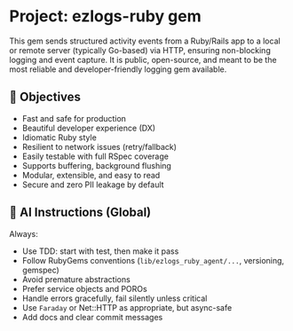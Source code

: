 # Project: ezlogs-ruby gem

This gem sends structured activity events from a Ruby/Rails app to a local or remote server (typically Go-based) via HTTP, ensuring non-blocking logging and event capture. It is public, open-source, and meant to be the most reliable and developer-friendly logging gem available.

## 🎯 Objectives
- Fast and safe for production
- Beautiful developer experience (DX)
- Idiomatic Ruby style
- Resilient to network issues (retry/fallback)
- Easily testable with full RSpec coverage
- Supports buffering, background flushing
- Modular, extensible, and easy to read
- Secure and zero PII leakage by default

## 🤖 AI Instructions (Global)
Always:
- Use TDD: start with test, then make it pass
- Follow RubyGems conventions (`lib/ezlogs_ruby_agent/...`, versioning, gemspec)
- Avoid premature abstractions
- Prefer service objects and POROs
- Handle errors gracefully, fail silently unless critical
- Use `Faraday` or Net::HTTP as appropriate, but async-safe
- Add docs and clear commit messages